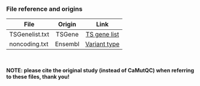 ### File reference and origins
| File  |      Origin      |  Link |
|----------|:-------------:|:------:|
| TSGenelist.txt |  TSGene | [TS gene list](https://bioinfo.uth.edu/TSGene/download.cgi?csrt=1766158371923707334) |
| noncoding.txt |    Ensembl   |   [Variant type](https://www.ensembl.org/info/genome/variation/prediction/predicted_data.html) |

&nbsp; 

**NOTE: please cite the original study (instead of CaMutQC) when referring to these files, thank you!**